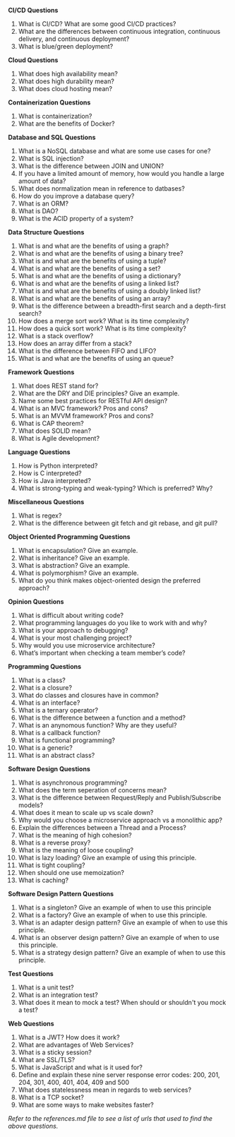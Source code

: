 **CI/CD Questions**

1. What is CI/CD? What are some good CI/CD practices?
2. What are the differences between continuous integration, continuous delivery, and continuous deployment?
3. What is blue/green deployment?

**Cloud Questions**

1. What does high availability mean?
2. What does high durability mean?
3. What does cloud hosting mean?

**Containerization Questions**

1. What is containerization?
2. What are the benefits of Docker?

**Database and SQL Questions**

1. What is a NoSQL database and what are some use cases for one?
2. What is SQL injection?
3. What is the difference between JOIN and UNION?
4. If you have a limited amount of memory, how would you handle a large amount of data?
5. What does normalization mean in reference to datbases?
6. How do you improve a database query?
7. What is an ORM?
8. What is DAO?
9. What is the ACID property of a system?

**Data Structure Questions**

1. What is and what are the benefits of using a graph?
2. What is and what are the benefits of using a binary tree?
3. What is and what are the benefits of using a tuple?
4. What is and what are the benefits of using a set?
5. What is and what are the benefits of using a dictionary?
6. What is and what are the benefits of using a linked list?
7. What is and what are the benefits of using a doubly linked list?
8. What is and what are the benefits of using an array?
9. What is the difference between a breadth-first search and a depth-first search?
10. How does a merge sort work? What is its time complexity?
11. How does a quick sort work? What is its time complexity?
12. What is a stack overflow?
13. How does an array differ from a stack?
14. What is the difference between FIFO and LIFO?
15. What is and what are the benefits of using an queue?

**Framework Questions**

1. What does REST stand for?
2. What are the DRY and DIE principles? Give an example.
3. Name some best practices for RESTful API design?
4. What is an MVC framework? Pros and cons?
5. What is an MVVM framework? Pros and cons?
6. What is CAP theorem?
7. What does SOLID mean?
8. What is Agile development?

**Language Questions**

1. How is Python interpreted? 
2. How is C interpreted?
3. How is Java interpreted?
4. What is strong-typing and weak-typing? Which is preferred? Why?

**Miscellaneous Questions**

1. What is regex?
2. What is the difference between git fetch and git rebase, and git pull?

**Object Oriented Programming Questions**

1. What is encapsulation? Give an example.
2. What is inheritance? Give an example.
3. What is abstraction? Give an example.
4. What is polymorphism? Give an example.
5. What do you think makes object-oriented design the preferred approach?

**Opinion Questions**
1. What is difficult about writing code?
2. What programming languages do you like to work with and why?
3. What is your approach to debugging?
4. What is your most challenging project?
5. Why would you use microservice architecture?
6. What’s important when checking a team member’s code?

**Programming Questions**

1. What is a class?
2. What is a closure?
3. What do classes and closures have in common?
4. What is an interface?
5. What is a ternary operator?
6. What is the difference between a function and a method?
7. What is an anynomous function? Why are they useful?
8. What is a callback function?
9. What is functional programming?
10. What is a generic?
11. What is an abstract class?

**Software Design Questions**

1. What is asynchronous programming?
2. What does the term seperation of concerns mean?
3. What is the difference between Request/Reply and Publish/Subscribe models?
4. What does it mean to scale up vs scale down?
5. Why would you choose a microservice approach vs a monolithic app?
6. Explain the differences between a Thread and a Process?
7. What is the meaning of high cohesion?
8. What is a reverse proxy?
9. What is the meaning of loose coupling?
10. What is lazy loading? Give an example of using this principle.
11. What is tight coupling?
12. When should one use memoization?
13. What is caching?

**Software Design Pattern Questions**

1. What is a singleton? Give an example of when to use this principle
2. What is a factory? Give an example of when to use this principle.
3. What is an adapter design pattern? Give an example of when to use this principle.
5. What is an observer design pattern? Give an example of when to use this principle.
6. What is a strategy design pattern? Give an example of when to use this principle.

**Test Questions**

1. What is a unit test?
2. What is an integration test?
3. What does it mean to mock a test? When should or shouldn't you mock a test?

**Web Questions**

1. What is a JWT? How does it work?
2. What are advantages of Web Services?
3. What is a sticky session?
4. What are SSL/TLS?
5. What is JavaScript and what is it used for?
6. Define and explain these nine server response error codes: 200, 201, 204, 301, 400, 401, 404, 409 and 500
7. What does statelessness mean in regards to web services?
8. What is a TCP socket?
9. What are some ways to make websites faster?

*Refer to the references.md file to see a list of urls that used to find the above questions.*